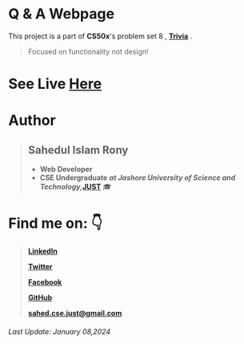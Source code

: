 # Q & A Webpage 
This project is a part of **CS50x**'s problem set 8 , [**Trivia**](https://cs50.harvard.edu/x/2024/psets/8/trivia/) .

> Focused on functionality not design!

# See Live [Here](http://sahedulislamrony.github.io/projects/QandA)


# Author
> ## Sahedul Islam Rony
> - **Web Developer**
> - **CSE Undergraduate** ***at Jashore University of Science and Technology,***[**JUST**](https://just.edu.bd) 🎓




# Find me on: 👇

> [**LinkedIn**](https://www.linkedin.com/in/sahedulislamrony)
> 
> [**Twitter**](https://www.twitter.com/i_am_Sahed)
> 
>  [**Facebook**](https://www.fb.me/sahedulislamFB)
>
>  [**GitHub**](https://github.com/sahedulislamrony)
>
>  [**sahed.cse.just@gmail.com**](mailto:sahed.cse.just@gmail.com)

###### Last Update: January 08,2024
